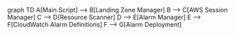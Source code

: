 graph TD
    A[Main Script] --> B[Landing Zone Manager]
    B --> C[AWS Session Manager]
    C --> D[Resource Scanner]
    D --> E[Alarm Manager]
    E --> F[CloudWatch Alarm Definitions]
    F --> G[Alarm Deployment]